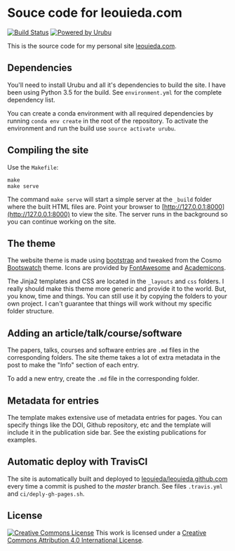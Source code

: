 # Souce code for leouieda.com

[![Build Status](https://img.shields.io/travis/leouieda/website/master.svg?style=flat-square)](https://travis-ci.org/leouieda/website)
[![Powered by Urubu](https://img.shields.io/badge/powered_by-urubu-blue.svg?style=flat-square)](http://urubu.jandecaluwe.com/)

This is the source code for my personal site
[leouieda.com](http://www.leouieda.com).

## Dependencies

You'll need to install Urubu and all it's dependencies to build the site. I
have been using Python 3.5 for the build. See `environment.yml` for the
complete dependency list.

You can create a conda environment with all required dependencies by running
`conda env create` in the root of the repository. To activate the environment
and run the build use `source activate urubu`.

## Compiling the site

Use the `Makefile`:

    make
    make serve

The command `make serve` will start a simple server at the `_build` folder
where the built HTML files are.
Point your browser to [http://127.0.0.1:8000](http://127.0.0.1:8000)
to view the site.
The server runs in the background so you can continue working on the site.

## The theme

The website theme is made using [bootstrap](http://getbootstrap.com/)
and tweaked from the Cosmo [Bootswatch](http://bootswatch.com/) theme.
Icons are provided by [FontAwesome](http://fontawesome.io/) and
[Academicons](http://jpswalsh.github.io/academicons/).

The Jinja2 templates and CSS are located in the `_layouts` and `css` folders.
I really should make this theme more generic and provide it to the world.
But, you know, time and things.
You can still use it by copying the folders to your own project.
I can't guarantee that things will work without my specific folder structure.

## Adding an article/talk/course/software

The papers, talks, courses and software entries are `.md` files in the
corresponding folders.
The site theme takes a lot of extra metadata in the post to make the "Info"
section of each entry.

To add a new entry, create the `.md` file in the corresponding folder.

## Metadata for entries

The template makes extensive use of metadata entries for pages. You can specify
things like the DOI, Github repository, etc and the template will include it in
the publication side bar. See the existing publications for examples.


## Automatic deploy with TravisCI

The site is automatically built and deployed to
[leouieda/leouieda.github.com](https://github.com/leouieda/leouieda.github.com)
every time a commit is pushed to the *master* branch.
See files `.travis.yml` and `ci/deply-gh-pages.sh`.

## License

[![Creative Commons
License](https://i.creativecommons.org/l/by/4.0/88x31.png)](http://creativecommons.org/licenses/by/4.0/)
This work is licensed under a
[Creative Commons Attribution 4.0 International
License](http://creativecommons.org/licenses/by/4.0/).
